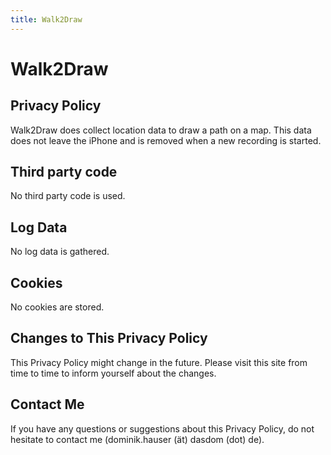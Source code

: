 ```yaml
---
title: Walk2Draw
---
```


# Walk2Draw

## Privacy Policy

Walk2Draw does collect location data to draw a path on a map. This data does not leave the iPhone and is removed when a new recording is started.

## Third party code

No third party code is used.

## Log Data

No log data is gathered.

## Cookies

No cookies are stored.

## Changes to This Privacy Policy

This Privacy Policy might change in the future. Please visit this site from time to time to inform yourself about the changes.

## Contact Me
If you have any questions or suggestions about this Privacy Policy, do not hesitate to contact me (dominik.hauser (ät) dasdom (dot) de).
